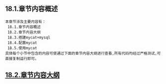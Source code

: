 
## 18.1.章节内容概述
    本章节涉及主要内容有：
     18.1.章节内容概述
     18.2.章节内容大纲
     18.3.搭建mycat+mysql
     18.4.配置mycat
     18.5.使用mycat
	具体每个小节中包含的内容可使通过下面的章节内容大纲进行查看,所有代码均经过严格测试,可直接复制运行即可。

## <a href="/enhance/markmap/backend/springcloud/springcloud-eureka/chapter/springcloud-eureka-outline5-chapter18.html" target="_blank">18.2.章节内容大纲</a>

<Markmap localtion="/enhance/markmap/backend/springcloud/springcloud-eureka/chapter/springcloud-eureka-outline5-chapter18.html" height="500rem"/>


